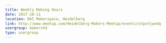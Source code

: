 ```yaml
---
title: Weekly Making Hours
date: 2017-10-11
location: DAI Makerspace, Heidelberg
link: http://www.meetup.com/Heidelberg-Makers-Meetup/events/xtqvnlywnbpb/
usergroup: makershd
type: usergroup
---
```

